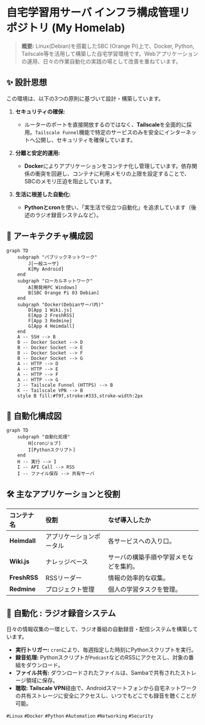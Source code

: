 # 自宅学習用サーバ インフラ構成管理リポジトリ (My Homelab)

> **概要:** Linux(Debian)を搭載したSBC (Orange Pi)上で、Docker, Python, Tailscale等を活用して構築した自宅学習環境です。Webアプリケーションの運用、日々の作業自動化の実践の場として改善を重ねています。

## ✨ 設計思想

この環境は、以下の3つの原則に基づいて設計・構築しています。

1.  **セキュリティの確保:**
    *   ルーターのポートを直接開放するのではなく、**Tailscale**を全面的に採用。`Tailscale Funnel`機能で特定のサービスのみを安全にインターネットへ公開し、セキュリティを確保しています。

2.  **分離と安定的運用:**
    *   **Docker**によりアプリケーションをコンテナ化し管理しています。依存関係の衝突を回避し、コンテナに利用メモリの上限を設定することで、SBCのメモリ圧迫を阻止しています。

3.  **生活に根差した自動化:**
    *   **Pythonとcron**を使い、「実生活で役立つ自動化」を追求しています（後述のラジオ録音システムなど）。

## 📖 アーキテクチャ構成図

```mermaid
graph TD
    subgraph "パブリックネットワーク"
        J[一般ユーザ]
        K[My Android]
    end
    subgraph "ローカルネットワーク"
        A[開発用PC Windows]
        B[SBC Orange Pi 03 Debian]
    end
    subgraph "Docker(Debianサーバ内)"
        D[App 1 Wiki.js]
        E[App 2 FreshRSS]
        F[App 3 Redmine]
        G[App 4 Heimdall]
    end
    A -- SSH --> B
    B -- Docker Socket --> D
    B -- Docker Socket --> E
    B -- Docker Socket --> F
    B -- Docker Socket --> G
    A -- HTTP --> D
    A -- HTTP --> E
    A -- HTTP --> F
    A -- HTTP --> G
    J -- Tailscale Funnel (HTTPS) --> B
    K -- Tailscale VPN --> B
    style B fill:#f9f,stroke:#333,stroke-width:2px
```

## 📖 自動化構成図

```mermaid
graph TD
    subgraph "自動化処理"
        H[cronジョブ]
        I[Pythonスクリプト]
    end
    H -- 実行 --> I
    I -- API Call --> RSS
    I -- ファイル保存 --> 共有サーバ
```
## 🛠️ 主なアプリケーションと役割

| コンテナ名 | 役割 | なぜ導入したか |
| :--- | :--- | :--- |
| **Heimdall** | アプリケーションポータル | 各サービスへの入り口。 |
| **Wiki.js** | ナレッジベース | サーバの構築手順や学習メモなどを集約。 |
| **FreshRSS** | RSSリーダー | 情報の効率的な収集。 |
| **Redmine** | プロジェクト管理 | 個人の学習タスクを管理。 |

## 🤖 自動化 : ラジオ録音システム

日々の情報収集の一環として、ラジオ番組の自動録音・配信システムを構築しています。

*   **実行トリガー:** `cron`により、毎週指定した時刻にPythonスクリプトを実行。
*   **録音処理:** Pythonスクリプトが`Podcast`などのRSSにアクセスし、対象の番組をダウンロード。
*   **ファイル共有:** ダウンロードされたファイルは、Sambaで共有されたストレージ領域に保存。
*   **聴取:** **Tailscale VPN**経由で、Androidスマートフォンから自宅ネットワークの共有ストレージに安全にアクセスし、いつでもどこでも録音を聴くことが可能。

`#Linux` `#Docker` `#Python` `#Automation` `#Networking` `#Security`
